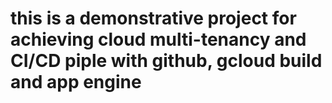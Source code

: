 # this is a demonstrative project for achieving cloud multi-tenancy and CI/CD piple with github, gcloud build and app engine

